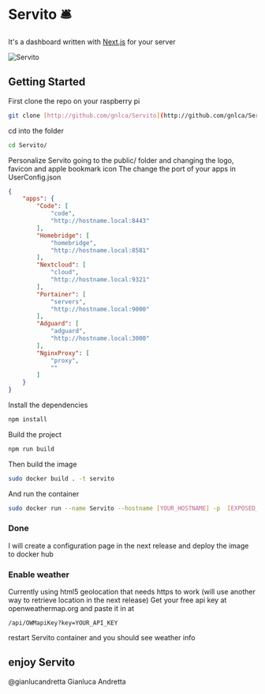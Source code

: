 # Servito 🛎 

It's a dashboard written with [Next.js](https://nextjs.org/) for your server

![Servito](https://user-images.githubusercontent.com/25036072/120928165-d0546600-c6e3-11eb-89f9-ae0740c534bc.png)


## Getting Started

First clone the repo on your raspberry pi 
```bash
git clone [http://github.com/gnlca/Servito](http://github.com/gnlca/Servito)
```
cd into the folder 
```bash
cd Servito/
```
Personalize Servito going to the public/ folder and changing the logo, favicon and apple bookmark icon
The change the port of your apps in UserConfig.json
```json
{
    "apps": {
        "Code": [
            "code",
            "http://hostname.local:8443"
        ],
        "Homebridge": [
            "homebridge",
            "http://hostname.local:8581"
        ],
        "Nextcloud": [
            "cloud",
            "http://hostname.local:9321"
        ],
        "Portainer": [
            "servers",
            "http://hostname.local:9000"
        ],
        "Adguard": [
            "adguard",
            "http://hostname.local:3000"
        ],
        "NginxProxy": [
            "proxy",
            ""
        ]
    }
}
```


Install the dependencies
```bash
npm install
```
Build the project
```bash
npm run build
```
Then build the image 
```bash
sudo docker build . -t servito
```
And run the container
```bash
sudo docker run --name Servito --hostname [YOUR_HOSTNAME] -p  [EXPOSED_PORT]:3000 servito
```
### Done
I will create a configuration page in the next release and deploy the image to docker hub

### Enable weather 
Currently using html5 geolocation that needs https to work (will use another way to retrieve location in the next release)
Get your free api key at openweathermap.org and paste it in at
```
/api/OWMapiKey?key=YOUR_API_KEY
```
restart Servito container and you should see weather info

## enjoy Servito


@gianlucandretta Gianluca Andretta
